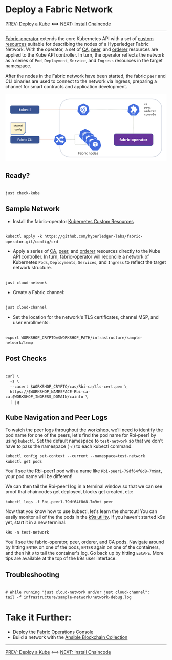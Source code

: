 # Deploy a Fabric Network

[PREV: Deploy a Kube](10-kube.md) <==> [NEXT: Install Chaincode](30-chaincode.md)

---

[Fabric-operator](https://github.com/hyperledger-labs/fabric-operator) extends the core Kubernetes API with a set of
[custom resources](https://kubernetes.io/docs/concepts/extend-kubernetes/api-extension/custom-resources/) suitable for
describing the nodes of a Hyperledger Fabric Network.  With the operator, a set of [CA](../../infrastructure/sample-network/config/cas),
[peer](../../infrastructure/sample-network/config/peers), and [orderer](../../infrastructure/sample-network/config/orderers)
resources are applied to the Kube API controller.  In turn, the operator reflects the network as a series of `Pod`,
`Deployment`, `Service`, and `Ingress` resources in the target namespace.

After the nodes in the Fabric network have been started, the fabric `peer` and CLI binaries are used to connect to the
network via Ingress, preparing a channel for smart contracts and application development.

![Fabric Operator](../images/CloudReady/20-fabric.png)


## Ready?

```shell

just check-kube

```

## Sample Network

- Install the fabric-operator [Kubernetes Custom Resources](https://kubernetes.io/docs/concepts/extend-kubernetes/api-extension/custom-resources/)
```shell

kubectl apply -k https://github.com/hyperledger-labs/fabric-operator.git/config/crd

```

- Apply a series of [CA](../../infrastructure/sample-network/config/cas), [peer](../../infrastructure/sample-network/config/peers),
  and [orderer](../../infrastructure/sample-network/config/orderers) resources directly to the Kube API controller.  In
  turn, fabric-operator will reconcile a network of Kubernetes `Pods`, `Deployments`, `Services`, and `Ingress` to
  reflect the target network structure.
```shell

just cloud-network

```

- Create a Fabric channel:
```shell

just cloud-channel

```

- Set the location for the network's TLS certificates, channel MSP, and user enrollments:
```shell

export WORKSHOP_CRYPTO=$WORKSHOP_PATH/infrastructure/sample-network/temp

```


## Post Checks

```shell

curl \
  -s \
  --cacert $WORKSHOP_CRYPTO/cas/Rbi-ca/tls-cert.pem \
  https://$WORKSHOP_NAMESPACE-Rbi-ca-ca.$WORKSHOP_INGRESS_DOMAIN/cainfo \
  | jq

```

## Kube Navigation and Peer Logs

To watch the peer logs throughout the workshop, we'll need to identify the pod name for one of the peers, let's find the pod name for Rbi-peer1 by using `kubectl`.
Set the default namespace to `test-network` so that we don't have to pass the namespace (`-n`) to each kubectl command:

```shell
kubectl config set-context --current --namespace=test-network
kubectl get pods
```

You'll see the Rbi-peer1 pod with a name like `Rbi-peer1-79df64f8d8-7m9mt`, your pod name will be different!

We can then tail the Rbi-peer1 log in a terminal window so that we can see proof that chaincodes get deployed, blocks get created, etc:

```shell
kubectl logs -f Rbi-peer1-79df64f8d8-7m9mt peer
```

Now that you know how to use kubectl, let's learn the shortcut! You can easily monitor all of the the pods in the [k9s utility](https://k9scli.io/topics/install/). If you haven't started k9s yet, start it in a new terminal:

```shell
k9s -n test-network
```

You'll see the fabric-operator, peer, orderer, and CA pods. Navigate around by hitting `ENTER` on one of the pods, `ENTER` again on one of the containers, and then hit `0` to tail the container's log. Go back up by hitting `ESCAPE`. More tips are available at the top of the k9s user interface.

## Troubleshooting

```shell

# While running "just cloud-network and/or just cloud-channel":
tail -f infrastructure/sample-network/network-debug.log

```


# Take it Further:  

- Deploy the [Fabric Operations Console](21-fabric-operations-console.md)
- Build a network with the [Ansible Blockchain Collection](22-fabric-ansible-collection.md)


---

[PREV: Deploy a Kube](10-kube.md) <==> [NEXT: Install Chaincode](30-chaincode.md)
